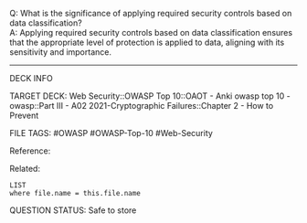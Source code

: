 Q: What is the significance of applying required security controls based on data classification?  
A: Applying required security controls based on data classification ensures that the appropriate level of protection is applied to data, aligning with its sensitivity and importance.
<!--ID: 1697070658046-->

---

DECK INFO

TARGET DECK: Web Security::OWASP Top 10::OAOT - Anki owasp top 10 - owasp::Part III - A02 2021-Cryptographic Failures::Chapter 2 - How to Prevent

FILE TAGS: #OWASP #OWASP-Top-10 #Web-Security

Reference:

Related:

```dataview
LIST
where file.name = this.file.name
```

QUESTION STATUS: Safe to store